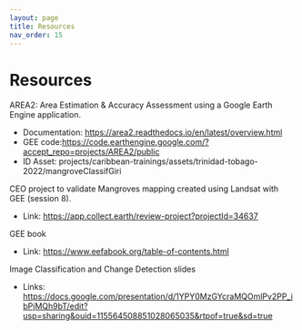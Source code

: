 ```yaml
---
layout: page
title: Resources
nav_order: 15
---
```


# Resources

AREA2: Area Estimation & Accuracy Assessment using a Google Earth Engine application.
- Documentation: https://area2.readthedocs.io/en/latest/overview.html 
- GEE code:https://code.earthengine.google.com/?accept_repo=projects/AREA2/public
- ID Asset: projects/caribbean-trainings/assets/trinidad-tobago-2022/mangroveClassifGiri

CEO project to validate Mangroves mapping created using Landsat with GEE (session 8).
- Link: https://app.collect.earth/review-project?projectId=34637 

GEE book
- Link: https://www.eefabook.org/table-of-contents.html

Image Classification and Change Detection slides
- Links: https://docs.google.com/presentation/d/1YPY0MzGYcraMQOmlPv2PP_ibPjMQh9bT/edit?usp=sharing&ouid=115564508851028065035&rtpof=true&sd=true
